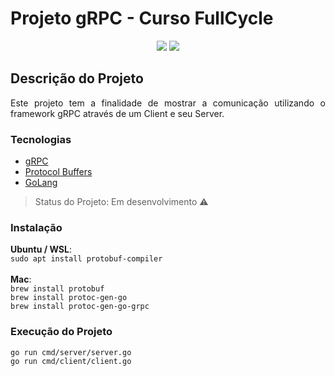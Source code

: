 # Projeto gRPC - Curso FullCycle

<p align="center">
  <a href="https://www.linkedin.com/in/claudio-santos-3b071140/">
  <img src="https://img.shields.io/badge/LinkedIn-0077B5?style=for-the-badge&logo=linkedin&logoColor=white" /></a>
  <a href="https://www.instagram.com/claudiosantos.al/"><img src="https://img.shields.io/badge/Instagram-E4405F?style=for-the-badge&logo=instagram&logoColor=white"></a>
</p>

## Descrição do Projeto
<p align="justify">Este projeto tem a finalidade de mostrar a comunicação utilizando o framework gRPC através de um Client e seu Server.</p>

### Tecnologias

- [gRPC](https://grpc.io/)
- [Protocol Buffers](https://developers.google.com/protocol-buffers)
- [GoLang](https://go.dev/)

> Status do Projeto: Em desenvolvimento :warning:

### Instalação
**Ubuntu / WSL**: 
<br>
```sudo apt install protobuf-compiler```
<br>
<br>
**Mac**:
<br>
```brew install protobuf```
<br>
```brew install protoc-gen-go```
<br>
```brew install protoc-gen-go-grpc```

### Execução do Projeto

```go run cmd/server/server.go```
<br />
```go run cmd/client/client.go```
